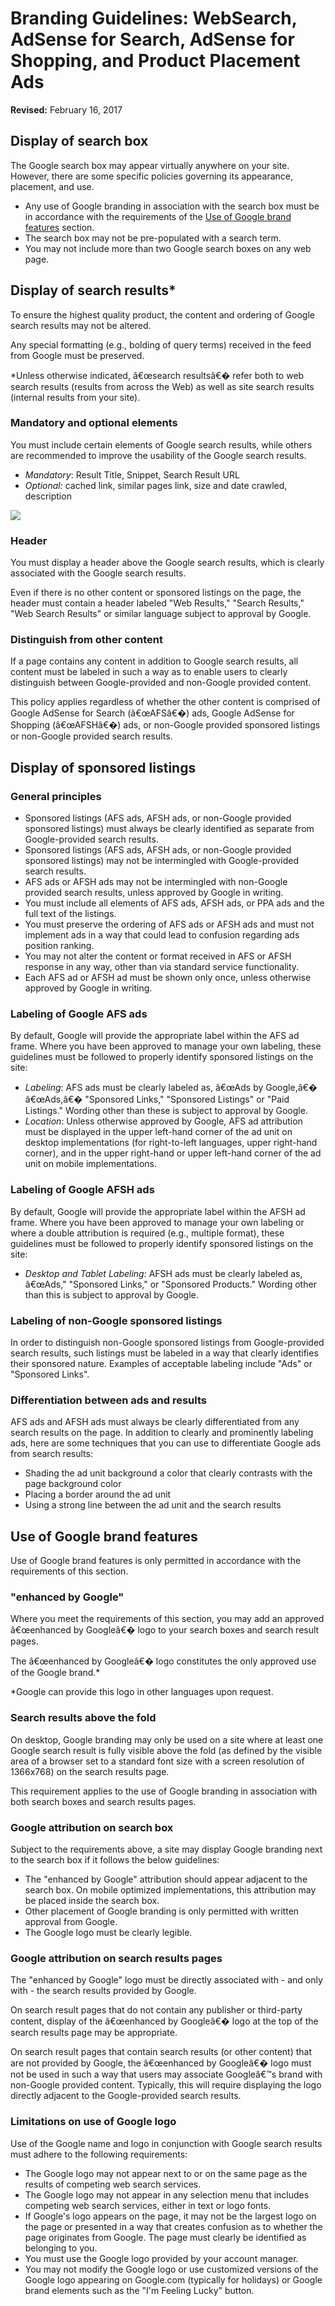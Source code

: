 Branding Guidelines: WebSearch, AdSense for Search, AdSense for Shopping, and Product Placement Ads
===================================================================================================

**Revised:** February 16, 2017

Display of search box
---------------------

The Google search box may appear virtually anywhere on your site. However, there are some specific policies governing its appearance, placement, and use.

*   Any use of Google branding in association with the search box must be in accordance with the requirements of the [Use of Google brand features](#use_of_google_brand_features) section.
*   The search box may not be pre-populated with a search term.
*   You may not include more than two Google search boxes on any web page.

Display of search results\*
---------------------------

To ensure the highest quality product, the content and ordering of Google search results may not be altered.

Any special formatting (e.g., bolding of query terms) received in the feed from Google must be preserved.

\*Unless otherwise indicated, â€œsearch resultsâ€� refer both to web search results (results from across the Web) as well as site search results (internal results from your site).

### Mandatory and optional elements

You must include certain elements of Google search results, while others are recommended to improve the usability of the Google search results.

*   _Mandatory_: Result Title, Snippet, Search Result URL
*   _Optional:_ cached link, similar pages link, size and date crawled, description

![](//lh3.googleusercontent.com/oNhhElBruKbSmAjkAHIKjrmLfPEG5x6JFPZzzvkTj49-gh5dtKqNUKkc2crMYGKdOZk=w515)

### Header

You must display a header above the Google search results, which is clearly associated with the Google search results.

Even if there is no other content or sponsored listings on the page, the header must contain a header labeled "Web Results," "Search Results," "Web Search Results" or similar language subject to approval by Google.

### Distinguish from other content

If a page contains any content in addition to Google search results, all content must be labeled in such a way as to enable users to clearly distinguish between Google-provided and non-Google provided content.

This policy applies regardless of whether the other content is comprised of Google AdSense for Search (â€œAFSâ€�) ads, Google AdSense for Shopping (â€œAFSHâ€�) ads, or non-Google provided sponsored listings or non-Google provided search results.

Display of sponsored listings
-----------------------------

### General principles

*   Sponsored listings (AFS ads, AFSH ads, or non-Google provided sponsored listings) must always be clearly identified as separate from Google-provided search results.
*   Sponsored listings (AFS ads, AFSH ads, or non-Google provided sponsored listings) may not be intermingled with Google-provided search results.
*   AFS ads or AFSH ads may not be intermingled with non-Google provided search results, unless approved by Google in writing.
*   You must include all elements of AFS ads, AFSH ads, or PPA ads and the full text of the listings.
*   You must preserve the ordering of AFS ads or AFSH ads and must not implement ads in a way that could lead to confusion regarding ads position ranking.
*   You may not alter the content or format received in AFS or AFSH response in any way, other than via standard service functionality.
*   Each AFS ad or AFSH ad must be shown only once, unless otherwise approved by Google in writing.

### Labeling of Google AFS ads

By default, Google will provide the appropriate label within the AFS ad frame. Where you have been approved to manage your own labeling, these guidelines must be followed to properly identify sponsored listings on the site:

*   _Labeling_: AFS ads must be clearly labeled as, â€œAds by Google,â€� â€œAds,â€� "Sponsored Links," "Sponsored Listings" or "Paid Listings." Wording other than these is subject to approval by Google.
*   _Location_: Unless otherwise approved by Google, AFS ad attribution must be displayed in the upper left-hand corner of the ad unit on desktop implementations (for right-to-left languages, upper right-hand corner), and in the upper right-hand or upper left-hand corner of the ad unit on mobile implementations.

### Labeling of Google AFSH ads

By default, Google will provide the appropriate label within the AFSH ad frame. Where you have been approved to manage your own labeling or where a double attribution is required (e.g., multiple format), these guidelines must be followed to properly identify sponsored listings on the site:

*   _Desktop and Tablet Labeling:_ AFSH ads must be clearly labeled as, â€œAds," "Sponsored Links," or "Sponsored Products." Wording other than this is subject to approval by Google.

### Labeling of non-Google sponsored listings

In order to distinguish non-Google sponsored listings from Google-provided search results, such listings must be labeled in a way that clearly identifies their sponsored nature. Examples of acceptable labeling include "Ads" or "Sponsored Links".

### Differentiation between ads and results

AFS ads and AFSH ads must always be clearly differentiated from any search results on the page. In addition to clearly and prominently labeling ads, here are some techniques that you can use to differentiate Google ads from search results:

*   Shading the ad unit background a color that clearly contrasts with the page background color
*   Placing a border around the ad unit
*   Using a strong line between the ad unit and the search results

Use of Google brand features
----------------------------

Use of Google brand features is only permitted in accordance with the requirements of this section.

### "enhanced by Google"

Where you meet the requirements of this section, you may add an approved â€œenhanced by Googleâ€� logo to your search boxes and search result pages.

The â€œenhanced by Googleâ€� logo constitutes the only approved use of the Google brand.\*

\*Google can provide this logo in other languages upon request.

### Search results above the fold

On desktop, Google branding may only be used on a site where at least one Google search result is fully visible above the fold (as defined by the visible area of a browser set to a standard font size with a screen resolution of 1366x768) on the search results page.

This requirement applies to the use of Google branding in association with both search boxes and search results pages.

### Google attribution on search box

Subject to the requirements above, a site may display Google branding next to the search box if it follows the below guidelines:

*   The "enhanced by Google" attribution should appear adjacent to the search box. On mobile optimized implementations, this attribution may be placed inside the search box.
*   Other placement of Google branding is only permitted with written approval from Google.
*   The Google logo must be clearly legible.

### Google attribution on search results pages

The "enhanced by Google" logo must be directly associated with - and only with - the search results provided by Google.

On search result pages that do not contain any publisher or third-party content, display of the â€œenhanced by Googleâ€� logo at the top of the search results page may be appropriate.

On search result pages that contain search results (or other content) that are not provided by Google, the â€œenhanced by Googleâ€� logo must not be used in such a way that users may associate Googleâ€™s brand with non-Google provided content. Typically, this will require displaying the logo directly adjacent to the Google-provided search results.

### Limitations on use of Google logo

Use of the Google name and logo in conjunction with Google search results must adhere to the following requirements:

*   The Google logo may not appear next to or on the same page as the results of competing web search services.
*   The Google logo may not appear in any selection menu that includes competing web search services, either in text or logo fonts.
*   If Google's logo appears on the page, it may not be the largest logo on the page or presented in a way that creates confusion as to whether the page originates from Google. The page must clearly be identified as belonging to you.
*   You must use the Google logo provided by your account manager.
*   You may not modify the Google logo or use customized versions of the Google logo appearing on Google.com (typically for holidays) or Google brand elements such as the "I'm Feeling Lucky" button.